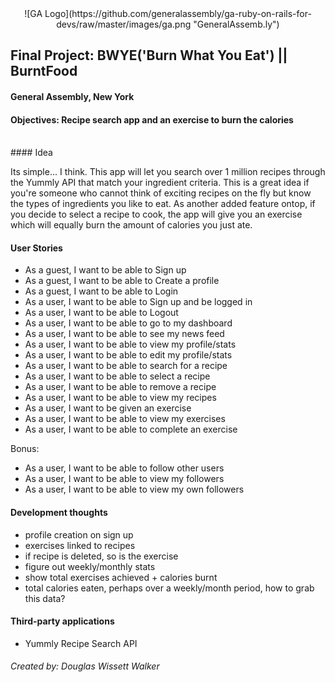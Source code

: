<center>
![GA Logo](https://github.com/generalassembly/ga-ruby-on-rails-for-devs/raw/master/images/ga.png "GeneralAssemb.ly")
</center>

## Final Project: BWYE('Burn What You Eat') || BurntFood

#### General Assembly, New York

#### Objectives: Recipe search app and an exercise to burn the calories

<br>
#### Idea

Its simple... I think. This app will let you search over 1 million recipes through the Yummly API that match your ingredient criteria. This is a great idea if you're someone who cannot think of exciting recipes on the fly but know the types of ingredients you like to eat. As another added feature ontop, if you decide to select a recipe to cook, the app will give you an exercise which will equally burn the amount of calories you just ate. 


#### User Stories

- As a guest, I want to be able to Sign up
- As a guest, I want to be able to Create a profile
- As a guest, I want to be able to Login
- As a user, I want to be able to Sign up and be logged in
- As a user, I want to be able to Logout
- As a user, I want to be able to go to my dashboard
- As a user, I want to be able to see my news feed
- As a user, I want to be able to view my profile/stats
- As a user, I want to be able to edit my profile/stats
- As a user, I want to be able to search for a recipe
- As a user, I want to be able to select a recipe
- As a user, I want to be able to remove a recipe
- As a user, I want to be able to view my recipes
- As a user, I want to be given an exercise
- As a user, I want to be able to view my exercises
- As a user, I want to be able to complete an exercise

Bonus:

- As a user, I want to be able to follow other users
- As a user, I want to be able to view my followers
- As a user, I want to be able to view my own followers



#### Development thoughts

- profile creation on sign up
- exercises linked to recipes
- if recipe is deleted, so is the exercise
- figure out weekly/monthly stats
- show total exercises achieved + calories burnt
- total calories eaten, perhaps over a weekly/month period, how to grab this data?


#### Third-party applications

- Yummly Recipe Search API







###### Created by: Douglas Wissett Walker
